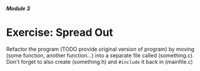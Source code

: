 ##### Module 3

# Exercise: Spread Out

Refactor the program (TODO provide original version of program) by moving (some function, another function...) into a 
separate file called (something.c). Don't forget to also create (something.h) and `#include` it back in (mainfile.c)
